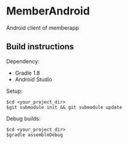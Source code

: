 MemberAndroid
=============

Android client of memberapp

Build instructions
------------------

Dependency:

- Gradle 1.8
- Android Studio

Setup:

    $cd <your_project_dir>
    $git submodule init && git submodule update

Debug builds:

    $cd <your_project_dir>
    $gradle assembleDebug

